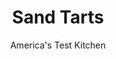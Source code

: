 ---
layout: ../../layouts/MarkdownPostLayout.astro
title: Sand Tarts
author: America's Test Kitchen
pubDate: 2023-03-15
description: "These once-popular cinnamon-sugar cookies are now mostly forgotten-maybe because the dough is so hard to work with. We wanted to resurrect these thin, crisp, buttery cookies with an easier recipe."
image_url: https://res.cloudinary.com/hksqkdlah/image/upload/ar_1:1,c_fill,dpr_2.0,f_auto,fl_lossy.progressive.strip_profile,g_faces:auto,q_auto:low,w_344/6720_sfs-sandtarts-0002-279481
tags: ["Desserts or Baked Goods","Cookies","Lost Recipes"]
calories: 4253
protein: 1
carbohydrates: 15
fats: 
fiber: 
ingredients: ["2 cups (10 ounces), all-purpose flour","1 3/4 cups (12¼ ounces), sugar","3/4 teaspoon, salt","16 tablespoons, unsalted butter (2 sticks), softened","1 , large egg plus 1 egg yolk","1 1/2 teaspoons, ground cinnamon","1/4 cup, sliced almonds (see note)"]
serves: 36
time: "1¾ hours, plus 20 minutes cooling"
instructions: ["Adjust oven racks to upper-middle and lower-middle positions and heat oven to 350 degrees. Line 2 baking sheets with parchment paper. Process flour, 1 1/2 cups sugar, and salt in food processor until combined. Add butter, 1 tablespoon at a time, and pulse until just incorporated. Add egg and yolk and pulse until soft dough forms.","Wrap dough in plastic wrap and flatten into 1-inch-thick disk. Transfer to freezer until firm, about 15 minutes. Combine cinnamon and remaining sugar in small bowl. Break disk of chilled dough into 2 pieces and return 1 piece to freezer. Working with your floured hands, take 1 1/2 tablespoons chilled dough and roll into 1 1/2-inch ball, and then roll in cinnamon-sugar mixture to coat. Place balls 3 inches apart on prepared baking sheets. Press balls into 2 1/2-inch disks with greased measuring cup, sprinkle with cinnamon sugar, and garnish with almonds.","Bake cookies until edges are lightly browned, 10 to 12 minutes, switching and rotating sheets halfway through baking. Let cool 5 minutes on sheets, then transfer to wire rack and let cool completely. Repeat rolling, shaping, and garnishing process with remaining dough and bake as directed. Serve. (Cookies can be stored in airtight container at room temperature for 3 days.)"]
nutrition: ["17 mg Potassium","17 mg Phosphorus","6 mg Calcium","3 mg Magnesium","51 mg Sodium","5 g Fat","1 g Monounsaturated","22 mg Cholesterol","3 g Saturated","12 µg Folic acid","3 µg Folate (food)","9 g Sugars","3 g Water","15 g Carbs","24 µg Folate equivalent (total)","1 g Protein","46 µg Vitamin A","118 kcal Energy","9 g Sugars, added","4253 calories"]
notes: "Both sliced natural almonds and blanched slices work well here."
---